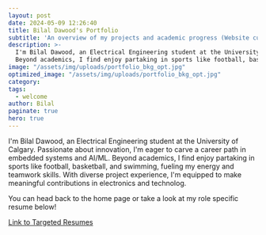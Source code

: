 ```yaml
---
layout: post
date: 2024-05-09 12:26:40
title: Bilal Dawood's Portfolio
subtitle: 'An overview of my projects and academic progress (Website currently in progress)'
description: >-
  I'm Bilal Dawood, an Electrical Engineering student at the University of Calgary. Passionate about innovation, I'm eager to carve a career path in embedded systems and AI/ML. 
  Beyond academics, I find enjoy partaking in sports like football, basketball, and swimming, fueling my energy  and teamwork skills. With diverse project experience, I'm equipped to make meaningful contributions in electronics and technolog.
image: "/assets/img/uploads/portfolio_bkg_opt.jpg"
optimized_image: "/assets/img/uploads/portfolio_bkg_opt.jpg"
category:
tags:
  - welcome
author: Bilal
paginate: true
hero: true
---
```


I'm Bilal Dawood, an Electrical Engineering student at the University of Calgary. Passionate about innovation, I'm eager to carve a career path in embedded systems and AI/ML. 
Beyond academics, I find enjoy partaking in sports like football, basketball, and swimming, fueling my energy  and teamwork skills. With diverse project experience, I'm equipped to make meaningful contributions in electronics and technolog.

You can head back to the home page or take a look at my role specific resume below! 

[Link to Targeted Resumes](https://github.com/BilalDawood01/LaTeX_Resume/tree/master/Targeted%20Resumes)
